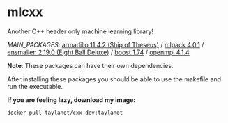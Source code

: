 # mlcxx
Another C++ header only machine learning library! 

*MAIN_PACKAGES*: 
[armadillo 11.4.2 (Ship of Theseus)](https://arma.sourceforge.net/docs.html) / [mlpack 4.0.1](https://github.com/shivamshivanshu/mlpack/tree/master) / [ensmallen 2.19.0 (Eight Ball Deluxe)](https://github.com/mlpack/ensmallen) / [boost 1.74](https://www.boost.org/) / [openmpi 4.1.4](https://www.open-mpi.org/)

**Note**: These packages can have their own dependencies.

After installing these packages you should be able to use the makefile and run the executable.

**If you are feeling lazy, download my image:** 
```
docker pull taylanot/cxx-dev:taylanot 
```
